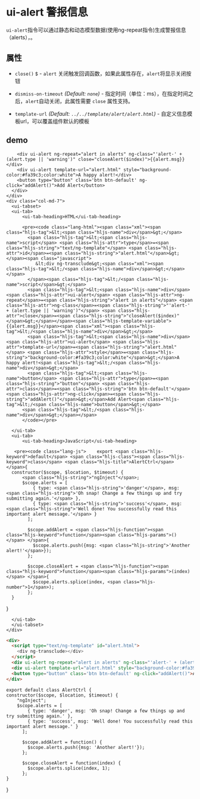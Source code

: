 
# ui-alert 警报信息

`ui-alert`指令可以通过静态和动态模型数据(使用ng-repeat指令)生成警报信息（alerts），。

## 属性

* `close()`
  <small class="badge">$</small> - `alert` 关闭触发回调函数，如果此属性存在，`alert`将显示关闭按钮

* `dismiss-on-timeout`
  _(Default: `none`)_ - 指定时间（单位：ms），在指定时间之后，`alert`自动关闭，此属性需要 `close` 属性支持。

* `template-url`
  _(Default: `../../template/alert/alert.html`)_ -
  自定义信息模板url，可以覆盖组件默认的模板

## demo
<div class="row">
    <div class="col-md-5">
      <div>
        <script type="text/ng-template" id="alert.html">
          <div ng-transclude></div>
        </script>

        <div ui-alert ng-repeat="alert in alerts" ng-class="'alert-' + (alert.type || 'warning')" close="closeAlert($index)">{{alert.msg}}</div>
        <div ui-alert template-url="alert.html" style="background-color:#fa39c3;color:white">A happy alert!</div>
        <button type="button" class='btn btn-default' ng-click="addAlert()">Add Alert</button>
      </div>
    </div>
    <div class="col-md-7">
      <ui-tabset>
      <ui-tab>
          <ui-tab-heading>HTML</ui-tab-heading>
          
          <pre><code class="lang-html"><span class="xml"><span class="hljs-tag">&lt;<span class="hljs-name">div</span>&gt;</span>
            <span class="hljs-tag">&lt;<span class="hljs-name">script</span> <span class="hljs-attr">type</span>=<span class="hljs-string">"text/ng-template"</span> <span class="hljs-attr">id</span>=<span class="hljs-string">"alert.html"</span>&gt;</span><span class="javascript">
               &lt;div ng-transclude&gt;<span class="xml"><span class="hljs-tag">&lt;/<span class="hljs-name">div</span>&gt;</span></span>
            </span><span class="hljs-tag">&lt;/<span class="hljs-name">script</span>&gt;</span>
            <span class="hljs-tag">&lt;<span class="hljs-name">div</span> <span class="hljs-attr">ui-alert</span> <span class="hljs-attr">ng-repeat</span>=<span class="hljs-string">"alert in alerts"</span> <span class="hljs-attr">ng-class</span>=<span class="hljs-string">"'alert-' + (alert.type || 'warning')"</span> <span class="hljs-attr">close</span>=<span class="hljs-string">"closeAlert($index)"</span>&gt;</span></span><span class="hljs-template-variable">{{alert.msg}}</span><span class="xml"><span class="hljs-tag">&lt;/<span class="hljs-name">div</span>&gt;</span>
            <span class="hljs-tag">&lt;<span class="hljs-name">div</span> <span class="hljs-attr">ui-alert</span> <span class="hljs-attr">template-url</span>=<span class="hljs-string">"alert.html"</span> <span class="hljs-attr">style</span>=<span class="hljs-string">"background-color:#fa39c3;color:white"</span>&gt;</span>A happy alert!<span class="hljs-tag">&lt;/<span class="hljs-name">div</span>&gt;</span>
            <span class="hljs-tag">&lt;<span class="hljs-name">button</span> <span class="hljs-attr">type</span>=<span class="hljs-string">"button"</span> <span class="hljs-attr">class</span>=<span class="hljs-string">'btn btn-default'</span> <span class="hljs-attr">ng-click</span>=<span class="hljs-string">"addAlert()"</span>&gt;</span>Add Alert<span class="hljs-tag">&lt;/<span class="hljs-name">button</span>&gt;</span>
          <span class="hljs-tag">&lt;/<span class="hljs-name">div</span>&gt;</span></span>
          </code></pre>
         
      </ui-tab>
      <ui-tab>
          <ui-tab-heading>JavaScript</ui-tab-heading>
          
       <pre><code class="lang-js">    export <span class="hljs-keyword">default</span> <span class="hljs-class"><span class="hljs-keyword">class</span> <span class="hljs-title">AlertCtrl</span> </span>{
      constructor($scope, $location, $timeout) {
          <span class="hljs-string">"ngInject"</span>;
          $scope.alerts = [
              { type: <span class="hljs-string">'danger'</span>, msg: <span class="hljs-string">'Oh snap! Change a few things up and try submitting again.'</span> },
              { type: <span class="hljs-string">'success'</span>, msg: <span class="hljs-string">'Well done! You successfully read this important alert message.'</span> }
            ];

            $scope.addAlert = <span class="hljs-function"><span class="hljs-keyword">function</span><span class="hljs-params">()</span> </span>{
              $scope.alerts.push({msg: <span class="hljs-string">'Another alert!'</span>});
            };

            $scope.closeAlert = <span class="hljs-function"><span class="hljs-keyword">function</span><span class="hljs-params">(index)</span> </span>{
              $scope.alerts.splice(index, <span class="hljs-number">1</span>);
            };
      }
  }
  </code></pre>
         
      </ui-tab>
      </ui-tabset>
    </div>
</div>


<!-- <div style="display:none"> -->

```html
<div>
  <script type="text/ng-template" id="alert.html">
 	<div ng-transclude></div>
  </script>
  <div ui-alert ng-repeat="alert in alerts" ng-class="'alert-' + (alert.type || 'warning')" close="closeAlert($index)">{{alert.msg}}</div>
  <div ui-alert template-url="alert.html" style="background-color:#fa39c3;color:white">A happy alert!</div>
  <button type="button" class='btn btn-default' ng-click="addAlert()">Add Alert</button>
</div>

```


	export default class AlertCtrl {
    constructor($scope, $location, $timeout) {
        "ngInject";
        $scope.alerts = [
            { type: 'danger', msg: 'Oh snap! Change a few things up and try submitting again.' },
            { type: 'success', msg: 'Well done! You successfully read this important alert message.' }
          ];

          $scope.addAlert = function() {
            $scope.alerts.push({msg: 'Another alert!'});
          };

          $scope.closeAlert = function(index) {
            $scope.alerts.splice(index, 1);
          };
    }
}


<!-- </div> -->